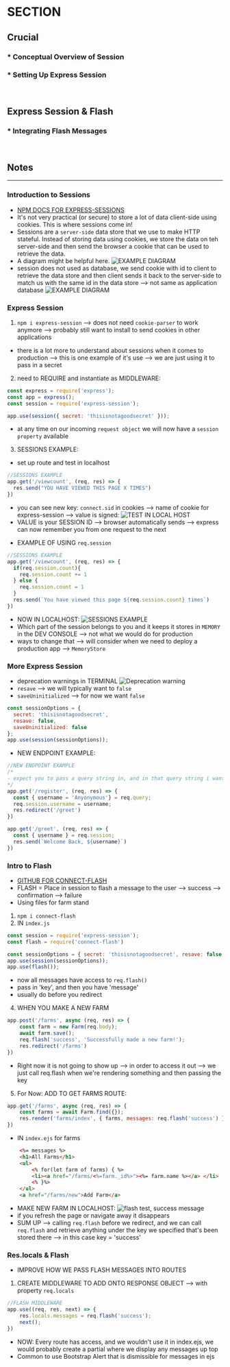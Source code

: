 # SECTION

## Crucial 

### * Conceptual Overview of Session 
### * Setting Up Express Session

<br>

## Express Session & Flash

### * Integrating Flash Messages

<br>

## Notes

<hr>

### Introduction to Sessions
- [NPM DOCS FOR EXPRESS-SESSIONS](https://www.npmjs.com/package/express-session)
- It's not very practical (or secure) to store a lot of data client-side using cookies. This is where sessions come in!
- Sessions are a `server-side` data store that we use to make HTTP stateful. Instead of storing data using cookies, we store the data on teh server-side and then send the browser a cookie that can be used to retrieve the data.
- A diagram might be helpful here.
![EXAMPLE DIAGRAM](assets/session1.png) 
- session does not used as database, we send cookie with id to client to retrieve the data store and then client sends it back to the server-side to match us with the same id in the data store --> not same as application database
![EXAMPLE DIAGRAM](assets/session2.png) 

### Express Session
1. `npm i express-session` --> does not need `cookie-parser` to work anymore --> probably still want to install to send cookies in other applications
- there is a lot more to understand about sessions when it comes to production --> this is one example of it's use --> we are just using it to pass in a secret
2. need to REQUIRE and instantiate as MIDDLEWARE: 
```js
const express = require('express');
const app = express();
const session = require('express-session');

app.use(session({ secret: 'thisisnotagoodsecret' }));
```
- at any time on our incoming `request object` we will now have a `session property` available 
3. SESSIONS EXAMPLE:
- set up route and test in localhost
```js
//SESSIONS EXAMPLE
app.get('/viewcount', (req, res) => {
  res.send("YOU HAVE VIEWED THIS PAGE X TIMES")
})
```
- you can see new key: `connect.sid` in cookies --> name of cookie for express-session --> value is signed:
![TEST IN LOCAL HOST](assets/session3.png)
- VALUE is your SESSION ID --> browser automatically sends --> express can now remember you from one request to the next
* EXAMPLE OF USING `req.session`
```js
//SESSIONS EXAMPLE
app.get('/viewcount', (req, res) => {
  if(req.session.count){
    req.session.count += 1
  } else {
    req.session.count = 1
  }
  res.send(`You have viewed this page ${req.session.count} times`)
})
```
- NOW IN LOCALHOST:
![SESSIONS EXAMPLE](assets/session4.png)
- Which part of the session belongs to you and it keeps it stores in `MEMORY` in the DEV CONSOLE --> not what we would do for production
- ways to change that --> will consider when we need to deploy a production app --> `MemoryStore`

### More Express Session
- deprecation warnings in TERMINAL
![Deprecation warning](assets/session5.png)
- `resave` --> we will typically want to `false`
- `saveUninitialized` --> for now we want `false`
```js
const sessionOptions = { 
  secret: 'thisisnotagoodsecret', 
  resave: false, 
  saveUninitialized: false 
};
app.use(session(sessionOptions));
```
- NEW ENDPOINT EXAMPLE:
```js
//NEW ENDPOINT EXAMPLE
/*
- expect you to pass a query string in, and in that query string i want you to pass in your username --> give default value if you do not pass in --> add that to session --> if you go to /register --> you will be registered in our session
*/
app.get('/register', (req, res) => {
  const { username = 'Anyonymous'} = req.query;
  req.session.username = username;
  res.redirect('/greet')
})

app.get('/greet', (req, res) => {
  const { username } = req.session;
  res.send(`Welcome Back, ${username}`)
})
```

### Intro to Flash
- [GITHUB FOR CONNECT-FLASH](https://github.com/jaredhanson/connect-flash)
- FLASH = Place in session to flash a message to the user --> success --> confirmation --> failure
- Using files for farm stand 
1. `npm i connect-flash`
2. IN `index.js`
```js
const session = require('express-session');
const flash = require('connect-flash')

const sessionOptions = { secret: 'thisisnotagoodsecret', resave: false, saveUninitialized: false }
app.use(session(sessionOptions));
app.use(flash());
```
- now all messages have access to `req.flash()`
- pass in 'key', and then you have 'message'
- usually do before you redirect
4. WHEN YOU MAKE A NEW FARM
```js
app.post('/farms', async (req, res) => {
    const farm = new Farm(req.body);
    await farm.save();
    req.flash('success', 'Successfully made a new farm!');
    res.redirect('/farms')
})
```
- Right now it is not going to show up --> in order to access it out --> we just call req.flash when we're rendering something and then passing the key 
5. For Now: ADD TO GET FARMS ROUTE:
```js
app.get('/farms', async (req, res) => {
    const farms = await Farm.find({});
    res.render('farms/index', { farms, messages: req.flash('success') })
})
```
- IN `index.ejs` for farms
```html
    <%= messages %>
    <h1>All Farms</h1>
    <ul>
        <% for(let farm of farms) { %>
        <li><a href="/farms/<%=farm._id%>"><%= farm.name %></a> </li>
        <% }%>
    </ul>
    <a href="/farms/new">Add Farm</a>
```
- MAKE NEW FARM IN LOCALHOST:
![flash test, success message](assets/flash1.png)
- if you refresh the page or navigate away it disappears
- SUM UP --> calling `req.flash` before we redirect, and we can call `req.flash` and retrieve anything under the key we specified that's been stored there --> in this case key = 'success'

### Res.locals & Flash
- IMPROVE HOW WE PASS FLASH MESSAGES INTO ROUTES
1. CREATE MIDDLEWARE TO ADD ONTO RESPONSE OBJECT --> with property `req.locals`
```js
//FLASH MIDDLEWARE
app.use((req, res, next) => {
    res.locals.messages = req.flash('success');
    next();
})
```
- NOW: Every route has access, and we wouldn't use it in index.ejs, we would probably create a partial where we display any messages up top
- Common to use Bootstrap Alert that is dismissible for messages in ejs